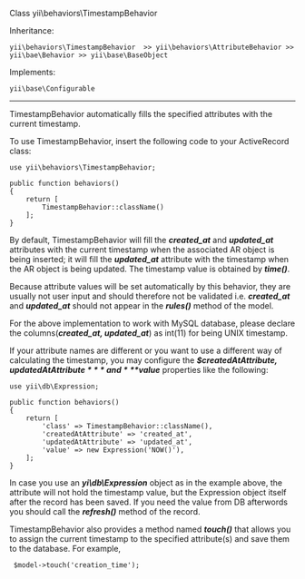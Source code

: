 Class yii\behaviors\TimestampBehavior


Inheritance:

	yii\behaviors\TimestampBehavior  >> yii\behaviors\AttributeBehavior >> yii\bae\Behavior >> yii\base\BaseObject
	
Implements:

	yii\base\Configurable
	
	
----

TimestampBehavior automatically fills the specified attributes with the current timestamp.


To use TimestampBehavior, insert the following code to your ActiveRecord class:


```
use yii\behaviors\TimestampBehavior;

public function behaviors()
{
	return [
		TimestampBehavior::className()
	];
}

```


By default, TimestampBehavior will fill the ***created_at*** and ***updated_at*** attributes with the current timestamp when the associated AR object is being inserted; it will fill the ***updated_at*** attribute with the timestamp when the AR object is being updated. The timestamp value is obtained by ***time()***.

Because attribute values will be set automatically by this behavior, they are usually not user input and should therefore not be validated i.e. ***created_at*** and ***updated_at*** should not appear in the ***rules()*** method of the model.



For the above implementation to work with MySQL database, please declare the columns(***created_at, updated_at***) as int(11) for being UNIX timestamp.


If your attribute names are different or you want to use a different way of calculating the timestamp, you may configure the ***$createdAtAttribute, $updatedAtAttribute*** and ***$value*** properties like the following:


```
use yii\db\Expression;

public function behaviors()
{
	return [
		'class' => TimestampBehavior::className(),
		'createdAtAttribute' => 'created_at',
		'updatedAtAttribute' => 'updated_at',
		'value' => new Expression('NOW()'),
	];
}

```


In case you use an ***yi\db\Expression*** object as in the example above, the attribute will not hold the timestamp value, but the Expression object itself after the record has been saved. If you need the value from DB afterwords you should call the ***refresh()*** method of the record.


TimestampBehavior also provides a method named ***touch()*** that allows you to assign the current timestamp to the specified attribute(s) and save them to the database. For example,

```
 $model->touch('creation_time');
```



